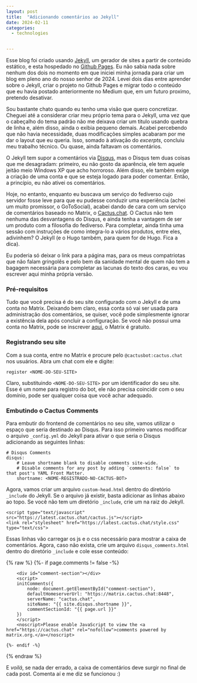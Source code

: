 ```yaml
---
layout: post
title:  "Adicionando comentários ao Jekyll"
date: 2024-02-11
categories: 
  - technologies


---
```


Esse blog foi criado usando [Jekyll](https://jekyllrb.com/), um gerador de sites a partir de conteúdo estático, e esta hospedado no [Github Pages](https://pages.github.com/). Eu não sabia nada sobre nenhum dos dois no momento em que iniciei minha jornada para criar um blog em pleno ano do nosso senhor de 2024. Levei dois dias entre aprender sobre o Jekyll, criar o projeto no Github Pages e migrar todo o conteúdo que eu havia postado anteriormente no Medium que, em um futuro proximo, pretendo desativar. 

<!--more-->

Sou bastante chato quando eu tenho uma visão que quero concretizar. Cheguei até a considerar criar meu
próprio tema para o Jekyll, uma vez que o cabeçalho do tema padrão não me deixava criar um titulo usando quebra de linha e, além disso, ainda o exibia pequeno demais. Acabei percebendo que não havia necessidade, duas modificações simples acabaram por me dar o layout que eu queria. Isso, somado à ativação do *excerpts*, concluiu meu trabalho técnico. Ou quase, ainda faltavam os comentários.

O Jekyll tem supor a comentários via [Disqus](https://disqus.com/), mas o Disqus tem duas coisas que me desagradam: primeiro, eu não gosto da aparência, ele tem aquele jeitão meio Windows XP que acho horroroso. Além disso, ele também exige a criação de uma conta e que se esteja logado para poder comentar. Então, a princípio, eu não ativei os comentários.

Hoje, no entanto, enquanto eu buscava um serviço do fediverso cujo servidor fosse leve para que eu pudesse conduzir uma experiência (achei um muito promissor, o GoToSocial), acabei dando de cara com um serviço de comentários baseado no Matrix, o [Cactus.chat](https://cactus.chat/). O Cactus não tem nenhuma das desvantagens do Disqus, e ainda tenha a vantagem de ser um produto com a filosofia do fediverso. Para completar, ainda tinha uma sessão com instruções de como integra-lo a vários produtos, entre eles, adivinhem? O Jekyll (e o Hugo também, para quem for de Hugo. Fica a dica).

Eu poderia só deixar o link para a página mas, para os meus compatriotas que não falam gringolês e pelo bem da sanidade mental de quem não tem a bagagem necessária para completar as lacunas do texto dos caras, eu vou escrever aqui minha própria versão.

### Pré-requisitos

Tudo que você precisa é do seu site configurado com o Jekyll e de uma conta no Matrix. Deixando bem claro, essa conta só vai ser usada para administração dos comentários, se quiser, você pode simplesmente ignorar a existência dela após concluir a configuração. Se você não possui uma conta no Matrix, pode se inscrever [aqui](https://cactus.chat/), o Matrix é gratuito.

### Registrando seu site

Com a sua conta, entre no Matrix e procure pelo `@cactusbot:cactus.chat` nos usuários. Abra um chat com ele e digite:

    register <NOME-DO-SEU-SITE>

Claro, substituindo `<NOME-DO-SEU-SITE>` por um identificador do seu site. Esse é um nome para registro do bot, ele não precisa coincidir com o seu domínio, pode ser qualquer coisa que você achar adequado.

### Embutindo o Cactus Comments

Para embutir do frontend de comentários no seu site, vamos utilizar o espaço que seria destinado ao Disqus. Para isso primeiro vamos modificar o arquivo `_config.yml` do Jekyll para ativar o que seria o Disqus adicionando as seguintes linhas:

    # Disqus Comments
    disqus:
        # Leave shortname blank to disable comments site-wide.
        # Disable comments for any post by adding `comments: false` to that post's YAML Front Matter.
        shortname: <NOME-REGISTRADO-NO-CACTUS-BOT>

Agora, vamos criar um arquivo `custom-head.html` dentro do diretório `_include` do Jekyll. Se o arquivo já existir, basta adicionar as linhas abaixo ao topo. Se você não tem um diretório `_include`, crie um na raiz do Jekyll.

    <script type="text/javascript" src="https://latest.cactus.chat/cactus.js"></script>
    <link rel="stylesheet" href="https://latest.cactus.chat/style.css" type="text/css">

Essas linhas vão carregar os js e o css necessário para mostrar a caixa de comentários. Agora, caso não exista, crie um arquivo `disqus_comments.html` dentro do diretório `_include` e cole esse conteúdo:

{% raw %}
    {%- if page.comments != false -%}

        <div id="comment-section"></div>
        <script>
        initComments({
            node: document.getElementById("comment-section"),
            defaultHomeserverUrl: "https://matrix.cactus.chat:8448",
            serverName: "cactus.chat",
            siteName: "{{ site.disqus.shortname }}",
            commentSectionId: "{{ page.url }}"
        })
        </script>
        <noscript>Please enable JavaScript to view the <a href="https://cactus.chat" rel="nofollow">comments powered by matrix.org.</a></noscript>

    {%- endif -%}
{% endraw %}
 

E *voilá*, se nada der errado, a caixa de comentários deve surgir no final de cada post. Comenta aí e me diz se funcionou :)